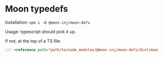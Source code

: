 # Moon typedefs

Installation: `npm i -D @moon-inj/moon-defs`

Usage: typescript should pick it up.

If not, at the top of a TS file:

```ts
/// <reference path="path/to/node_modules/@moon-inj/moon-defs/dist/moon-defs/rootdefs.d.ts" />
```
